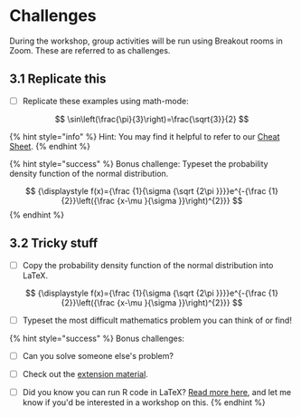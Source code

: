 # Challenges

During the workshop, group activities will be run using Breakout rooms in Zoom. These are referred to as challenges.

##  3.1 Replicate this

* [ ] Replicate these examples using math-mode:

$$
\sin\left(\frac{\pi}{3}\right)=\frac{\sqrt{3}}{2}
$$

{% hint style="info" %}
Hint: You may find it helpful to refer to our [Cheat Sheet](../../resources/downloads/cheat.md).
{% endhint %}

{% hint style="success" %}
Bonus challenge: Typeset the probability density function of the normal distribution.

$$
{\displaystyle f(x)={\frac {1}{\sigma {\sqrt {2\pi }}}}e^{-{\frac {1}{2}}\left({\frac {x-\mu }{\sigma }}\right)^{2}}}
$$
{% endhint %}

## 3.2 Tricky stuff

* [ ] Copy the probability density function of the normal distribution into LaTeX.

$$
{\displaystyle f(x)={\frac {1}{\sigma {\sqrt {2\pi }}}}e^{-{\frac {1}{2}}\left({\frac {x-\mu }{\sigma }}\right)^{2}}}
$$

* [ ] Typeset the most difficult mathematics problem you can think of or find!

{% hint style="success" %}
Bonus challenges: 

* [ ] Can you solve someone else's problem?
* [ ] Check out the [extension material](extension.md).
* [ ] Did you know you can run R code in LaTeX? [Read more here](../../resources/qa.md), and let me know if you'd be interested in a workshop on this.
{% endhint %}

